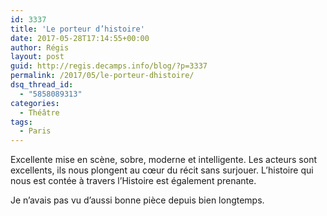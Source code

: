```yaml
---
id: 3337
title: 'Le porteur d’histoire'
date: 2017-05-28T17:14:55+00:00
author: Régis
layout: post
guid: http://regis.decamps.info/blog/?p=3337
permalink: /2017/05/le-porteur-dhistoire/
dsq_thread_id:
  - "5858089313"
categories:
  - Théâtre
tags:
  - Paris
---
```

Excellente mise en scène, sobre, moderne et intelligente. Les acteurs sont excellents, ils nous plongent au cœur du récit sans surjouer. L’histoire qui nous est contée à travers l’Histoire est également prenante.

Je n’avais pas vu d’aussi bonne pièce depuis bien longtemps.

